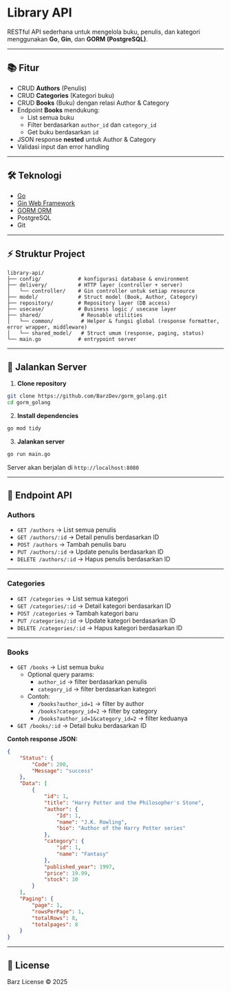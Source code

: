 # Library API

RESTful API sederhana untuk mengelola buku, penulis, dan kategori menggunakan **Go**, **Gin**, dan **GORM (PostgreSQL)**.

---

## 📚 Fitur

- CRUD **Authors** (Penulis)
- CRUD **Categories** (Kategori buku)
- CRUD **Books** (Buku) dengan relasi Author & Category
- Endpoint **Books** mendukung:
  - List semua buku
  - Filter berdasarkan `author_id` dan `category_id`
  - Get buku berdasarkan `id`
- JSON response **nested** untuk Author & Category
- Validasi input dan error handling

---

## 🛠️ Teknologi

- [Go](https://golang.org/)
- [Gin Web Framework](https://github.com/gin-gonic/gin)
- [GORM ORM](https://gorm.io/)
- PostgreSQL
- Git

---

## ⚡ Struktur Project

```
library-api/
├── config/            # konfigurasi database & environment
├── delivery/          # HTTP layer (controller + server)
│   └── controller/    # Gin controller untuk setiap resource
├── model/             # Struct model (Book, Author, Category)
├── repository/        # Repository layer (DB access)
├── usecase/           # Business logic / usecase layer
├── shared/             # Reusable utilities
│   └── common/         # Helper & fungsi global (response formatter, error wrapper, middleware)
│   └── shared_model/   # Struct umum (response, paging, status)
└── main.go            # entrypoint server
```

---

## 🚀 Jalankan Server

1. **Clone repository**  
```bash
git clone https://github.com/BarzDev/gorm_golang.git
cd gorm_golang
```

2. **Install dependencies**  
```bash
go mod tidy
```

3. **Jalankan server**  
```bash
go run main.go
```

Server akan berjalan di `http://localhost:8080`

---

## 📌 Endpoint API

### Authors
- `GET /authors` → List semua penulis  
- `GET /authors/:id` → Detail penulis berdasarkan ID  
- `POST /authors` → Tambah penulis baru  
- `PUT /authors/:id` → Update penulis berdasarkan ID  
- `DELETE /authors/:id` → Hapus penulis berdasarkan ID  

---

### Categories
- `GET /categories` → List semua kategori  
- `GET /categories/:id` → Detail kategori berdasarkan ID  
- `POST /categories` → Tambah kategori baru  
- `PUT /categories/:id` → Update kategori berdasarkan ID  
- `DELETE /categories/:id` → Hapus kategori berdasarkan ID   

---

### Books
- `GET /books` → List semua buku  
  - Optional query params:  
    - `author_id` → filter berdasarkan penulis  
    - `category_id` → filter berdasarkan kategori  
  - Contoh:  
    - `/books?author_id=1` → filter by author  
    - `/books?category_id=2` → filter by category  
    - `/books?author_id=1&category_id=2` → filter keduanya  
- `GET /books/:id` → Detail buku berdasarkan ID  

**Contoh response JSON:**

```json
{
    "Status": {
        "Code": 200,
        "Message": "success"
    },
    "Data": [
        {
            "id": 1,
            "title": "Harry Potter and the Philosopher's Stone",
            "author": {
                "Id": 1,
                "name": "J.K. Rowling",
                "bio": "Author of the Harry Potter series"
            },
            "category": {
                "id": 1,
                "name": "Fantasy"
            },
            "published_year": 1997,
            "price": 19.99,
            "stock": 10
        }
    ],
    "Paging": {
        "page": 1,
        "rowsPerPage": 1,
        "totalRows": 8,
        "totalpages": 8
    }
}
```

---

## 🧩 License

Barz License © 2025

